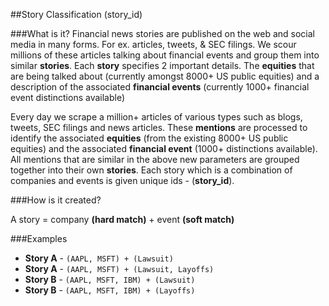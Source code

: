 ##Story Classification (story_id)

###What is it?
Financial news stories are published on the web and social media in many forms. For ex. articles, tweets, & SEC filings. 
We scour millions of these articles talking about financial events and group them into similar **stories**.
Each **story** specifies 2 important details. 
The **equities** that are being talked about (currently amongst 8000+ US public equities) and
a description of the associated **financial events** (currently 1000+ financial event distinctions available)

Every day we scrape a million+ articles of various types such as blogs, tweets, SEC filings and news articles. 
These **mentions** are processed to identify the associated **equities** (from the existing 8000+ US public equities)
and the associated **financial event** (1000+ distinctions available). 
All mentions that are similar in the above new parameters are grouped together into their own **stories**.
Each story which is a combination of companies and events is given unique ids - (**story_id**).

###How is it created?

A story = company **(hard match)** + event **(soft match)**

###Examples

* **Story A** - `(AAPL, MSFT) + (Lawsuit)`
* **Story A** - `(AAPL, MSFT) + (Lawsuit, Layoffs)`
* **Story B** - `(AAPL, MSFT, IBM) + (Lawsuit)`
* **Story B** - `(AAPL, MSFT, IBM) + (Layoffs)`